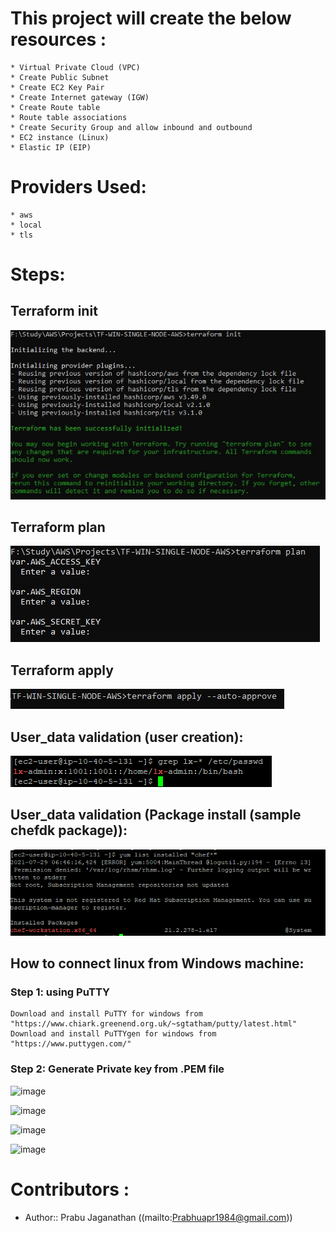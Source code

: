 # This project will create the below resources :

    * Virtual Private Cloud (VPC)
    * Create Public Subnet
    * Create EC2 Key Pair 
    * Create Internet gateway (IGW)
    * Create Route table
    * Route table associations
    * Create Security Group and allow inbound and outbound
    * EC2 instance (Linux)
    * Elastic IP (EIP)

# Providers Used:

    * aws
    * local
    * tls

# Steps:

## Terraform init
![image](https://raw.githubusercontent.com/Prabhuapr1984/Terraform-AWS/dev/TF-LINUX-AWS-EC2-NODE(user_data)/img/terraform_init.png)

## Terraform plan
![image](https://raw.githubusercontent.com/Prabhuapr1984/Terraform-AWS/dev/TF-LINUX-AWS-EC2-NODE(user_data)/img/terraform_plan.png)

## Terraform apply
![image](https://raw.githubusercontent.com/Prabhuapr1984/Terraform-AWS/dev/TF-LINUX-AWS-EC2-NODE(user_data)/img/terraform_apply.png)

## User_data validation (user creation):
![image](https://raw.githubusercontent.com/Prabhuapr1984/Terraform-AWS/dev/TF-LINUX-AWS-EC2-NODE(user_data)/img/user.png)

## User_data validation (Package install (sample chefdk package)):
![image](https://raw.githubusercontent.com/Prabhuapr1984/Terraform-AWS/dev/TF-LINUX-AWS-EC2-NODE(user_data)/img/chefdk.png)

## How to connect linux from Windows machine:

### Step 1: using PuTTY

    Download and install PuTTY for windows from "https://www.chiark.greenend.org.uk/~sgtatham/putty/latest.html"
    Download and install PuTTYgen for windows from "https://www.puttygen.com/"

### Step 2: Generate Private key from .PEM file

![image](https://raw.githubusercontent.com/Prabhuapr1984/Terraform-AWS/TF-LINUX-AWS-EC2-NODE(user_data)/img/PuTTYgen-load.PNG)

![image](https://raw.githubusercontent.com/Prabhuapr1984/Terraform-AWS/TF-LINUX-AWS-EC2-NODE(user_data)/img/PuTTYgen-private.png)

![image](https://raw.githubusercontent.com/Prabhuapr1984/Terraform-AWS/TF-LINUX-AWS-EC2-NODE(user_data)/img/PuTTY-user.png)

![image](https://raw.githubusercontent.com/Prabhuapr1984/Terraform-AWS/TF-LINUX-AWS-EC2-NODE(user_data)/img/PuTTY-auth.png)


# Contributors :
- Author:: Prabu Jaganathan ((mailto:Prabhuapr1984@gmail.com))

